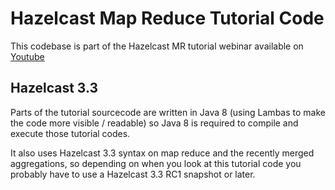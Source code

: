 # Hazelcast Map Reduce Tutorial Code
This codebase is part of the Hazelcast MR tutorial webinar available on [Youtube](https://www.youtube.com/watch?v=YCZGKoBoXsg)

## Hazelcast 3.3
Parts of the tutorial sourcecode are written in Java 8 (using Lambas to make the code more visible / readable) so Java 8 is
required to compile and execute those tutorial codes.

It also uses Hazelcast 3.3 syntax on map reduce and the recently merged aggregations, so depending on when you look at this
tutorial code you probably have to use a Hazelcast 3.3 RC1 snapshot or later.